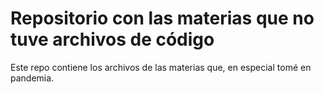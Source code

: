 # Repositorio con las materias que no tuve archivos de código
Este repo contiene los archivos de las materias que, en especial tomé en pandemia.